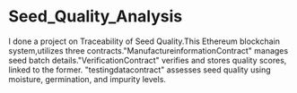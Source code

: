 # Seed_Quality_Analysis
 I done a project on Traceability of Seed Quality.This Ethereum blockchain system,utilizes three contracts."ManufactureinformationContract" manages seed batch details."VerificationContract" verifies and stores quality scores, linked to the former. "testingdatacontract" assesses seed quality using moisture, germination, and impurity levels.
